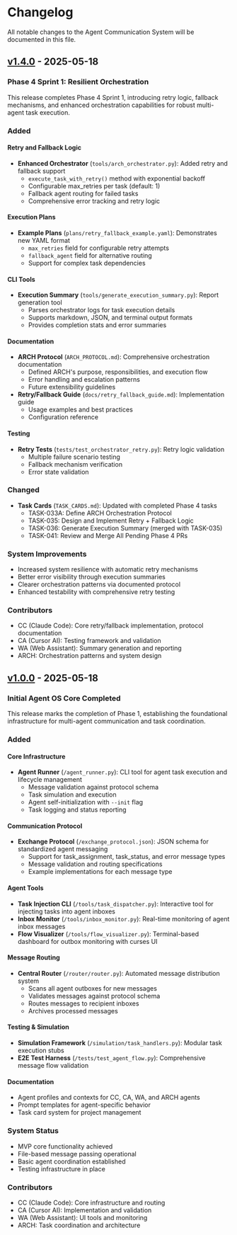 # Changelog

All notable changes to the Agent Communication System will be documented in this file.

## [v1.4.0] - 2025-05-18

### Phase 4 Sprint 1: Resilient Orchestration

This release completes Phase 4 Sprint 1, introducing retry logic, fallback mechanisms, and enhanced orchestration capabilities for robust multi-agent task execution.

### Added

#### Retry and Fallback Logic
- **Enhanced Orchestrator** (`tools/arch_orchestrator.py`): Added retry and fallback support
  - `execute_task_with_retry()` method with exponential backoff
  - Configurable max_retries per task (default: 1)
  - Fallback agent routing for failed tasks
  - Comprehensive error tracking and retry logic

#### Execution Plans
- **Example Plans** (`plans/retry_fallback_example.yaml`): Demonstrates new YAML format
  - `max_retries` field for configurable retry attempts
  - `fallback_agent` field for alternative routing
  - Support for complex task dependencies

#### CLI Tools
- **Execution Summary** (`tools/generate_execution_summary.py`): Report generation tool
  - Parses orchestrator logs for task execution details
  - Supports markdown, JSON, and terminal output formats
  - Provides completion stats and error summaries

#### Documentation
- **ARCH Protocol** (`ARCH_PROTOCOL.md`): Comprehensive orchestration documentation
  - Defined ARCH's purpose, responsibilities, and execution flow
  - Error handling and escalation patterns
  - Future extensibility guidelines
- **Retry/Fallback Guide** (`docs/retry_fallback_guide.md`): Implementation guide
  - Usage examples and best practices
  - Configuration reference

#### Testing
- **Retry Tests** (`tests/test_orchestrator_retry.py`): Retry logic validation
  - Multiple failure scenario testing
  - Fallback mechanism verification
  - Error state validation

### Changed
- **Task Cards** (`TASK_CARDS.md`): Updated with completed Phase 4 tasks
  - TASK-033A: Define ARCH Orchestration Protocol
  - TASK-035: Design and Implement Retry + Fallback Logic
  - TASK-036: Generate Execution Summary (merged with TASK-035)
  - TASK-041: Review and Merge All Pending Phase 4 PRs

### System Improvements
- Increased system resilience with automatic retry mechanisms
- Better error visibility through execution summaries
- Clearer orchestration patterns via documented protocol
- Enhanced testability with comprehensive retry testing

### Contributors
- CC (Claude Code): Core retry/fallback implementation, protocol documentation
- CA (Cursor AI): Testing framework and validation
- WA (Web Assistant): Summary generation and reporting
- ARCH: Orchestration patterns and system design

## [v1.0.0] - 2025-05-18

### Initial Agent OS Core Completed

This release marks the completion of Phase 1, establishing the foundational infrastructure for multi-agent communication and task coordination.

### Added

#### Core Infrastructure
- **Agent Runner** (`/agent_runner.py`): CLI tool for agent task execution and lifecycle management
  - Message validation against protocol schema
  - Task simulation and execution
  - Agent self-initialization with `--init` flag
  - Task logging and status reporting

#### Communication Protocol
- **Exchange Protocol** (`/exchange_protocol.json`): JSON schema for standardized agent messaging
  - Support for task_assignment, task_status, and error message types
  - Message validation and routing specifications
  - Example implementations for each message type

#### Agent Tools
- **Task Injection CLI** (`/tools/task_dispatcher.py`): Interactive tool for injecting tasks into agent inboxes
- **Inbox Monitor** (`/tools/inbox_monitor.py`): Real-time monitoring of agent inbox messages
- **Flow Visualizer** (`/tools/flow_visualizer.py`): Terminal-based dashboard for outbox monitoring with curses UI

#### Message Routing
- **Central Router** (`/router/router.py`): Automated message distribution system
  - Scans all agent outboxes for new messages
  - Validates messages against protocol schema
  - Routes messages to recipient inboxes
  - Archives processed messages

#### Testing & Simulation
- **Simulation Framework** (`/simulation/task_handlers.py`): Modular task execution stubs
- **E2E Test Harness** (`/tests/test_agent_flow.py`): Comprehensive message flow validation

#### Documentation
- Agent profiles and contexts for CC, CA, WA, and ARCH agents
- Prompt templates for agent-specific behavior
- Task card system for project management

### System Status
- MVP core functionality achieved
- File-based message passing operational
- Basic agent coordination established
- Testing infrastructure in place

### Contributors
- CC (Claude Code): Core infrastructure and routing
- CA (Cursor AI): Implementation and validation
- WA (Web Assistant): UI tools and monitoring
- ARCH: Task coordination and architecture

[v1.4.0]: https://github.com/amuslera/agent-comms-mvp/releases/tag/v1.4.0-resilient-orchestration
[v1.0.0]: https://github.com/amuslera/agent-comms-mvp/releases/tag/v1.0.0-agent-core